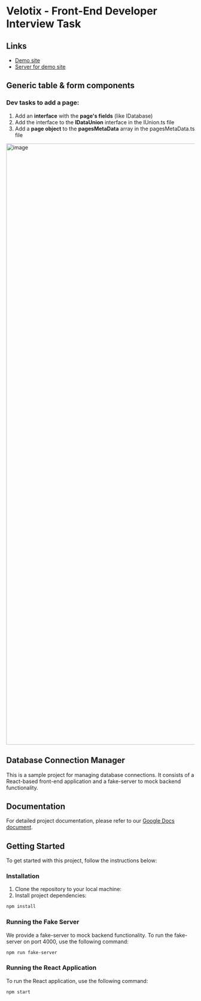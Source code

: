 # Velotix - Front-End Developer Interview Task

## Links
- [Demo site](https://asidelnik.github.io/database-connection-manager/#/databases/items)
- [Server for demo site](https://github.com/asidelnik/database-connection-manager-server)
  
## Generic table & form components
### Dev tasks to add a page:

1. Add an **interface** with the **page's fields** (like IDatabase)
2. Add the interface to the **IDataUnion** interface in the IUnion.ts file
3. Add a **page object** to the **pagesMetaData** array in the pagesMetaData.ts file

<img width="1602" alt="image" src="https://github.com/asidelnik/database-connection-manager/assets/10272524/aaa331bc-2b98-42f5-9731-6c29418367c8">


## Database Connection Manager

This is a sample project for managing database connections. It consists of a React-based front-end application and a fake-server to mock backend functionality.

## Documentation

For detailed project documentation, please refer to our [Google Docs document](https://docs.google.com/document/d/1UxyBMcbzGaKTJYlQr0zZQcH6GeJ7HGbDPApMJaHLq8c/edit?usp=sharing).

## Getting Started

To get started with this project, follow the instructions below:

### Installation

1. Clone the repository to your local machine:
2. Install project dependencies:
```bash
npm install
```

### Running the Fake Server
We provide a fake-server to mock backend functionality. To run the fake-server on port 4000, use the following command:
```bash
npm run fake-server
```

### Running the React Application
To run the React application, use the following command:
```bash
npm start
```
